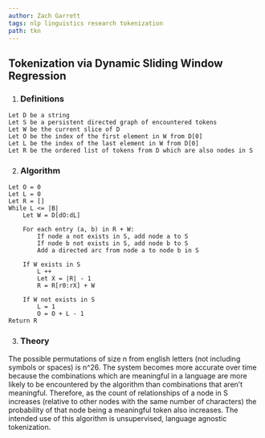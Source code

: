 ```yaml
---
author: Zach Garrett
tags: nlp linguistics research tokenization
path: tkn
---
```


## Tokenization via Dynamic Sliding Window Regression  

1. ### Definitions  

```
Let D be a string
Let S be a persistent directed graph of encountered tokens
Let W be the current slice of D
Let O be the index of the first element in W from D[0]
Let L be the index of the last element in W from D[0]
Let R be the ordered list of tokens from D which are also nodes in S
```

2. ### Algorithm

```
Let O = 0
Let L = 0
Let R = []
While L <= |B|
    Let W = D[dO:dL]

    For each entry (a, b) in R + W:
        If node a not exists in S, add node a to S
        If node b not exists in S, add node b to S
        Add a directed arc from node a to node b in S

    If W exists in S
        L ++
        Let X = |R| - 1
        R = R[r0:rX] + W

    If W not exists in S
        L = 1
        O = O + L - 1
Return R
```

3. ### Theory

The possible permutations of size n from english letters (not including symbols or spaces) is n^26. The system becomes more accurate over time because the combinations which are meaningful in a language are more likely to be encountered by the algorithm than combinations that aren’t meaningful. Therefore, as the count of relationships of a node in S increases (relative to other nodes with the same number of characters) the probability of that node being a meaningful token also increases. The intended use of this algorithm is unsupervised, language agnostic tokenization. 
